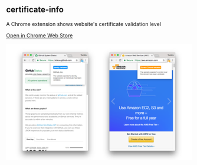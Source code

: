 ## certificate-info
A Chrome extension shows website's certificate validation level

[Open in Chrome Web Store](https://chrome.google.com/webstore/detail/certificate-info/jhldepncoippkjgjkmambfglddmjdmaj)

![Screenshot](docs/images/screenshot.png)
